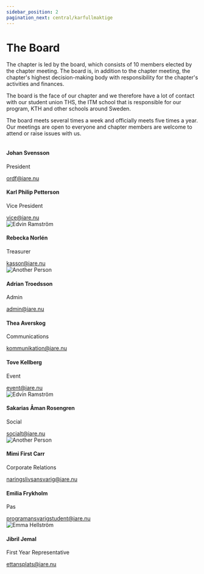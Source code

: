 ```yaml
---
sidebar_position: 2
pagination_next: central/karfullmaktige
---
```


# The Board

The chapter is led by the board, which consists of 10 members elected by the chapter meeting. The board is, in addition to the chapter meeting, the chapter's highest decision-making body with responsibility for the chapter's activities and finances.

The board is the face of our chapter and we therefore have a lot of contact with our student union THS, the ITM school that is responsible for our program, KTH and other schools around Sweden.

The board meets several times a week and officially meets five times a year. Our meetings are open to everyone and chapter members are welcome to attend or raise issues with us.


<div class="row">

  <div class="col col--3">
    <div class="card d-flex align-items-center">
      <img src={require("/static/img/Ordf.jpg").default} className="w-50" alt=""/>
      <div class="card__body">
        <h4>Johan Svensson</h4>
        <p>President</p>
        <a href="mailto:ordf@iare.nu">ordf@iare.nu</a>
      </div>
    </div>
  </div>

  <div class="col col--3">
    <div class="card d-flex align-items-center">
      <img src={require("/static/img/profile.png").default} className="w-50" alt=""/>
      <div class="card__body">
        <h4>Karl Philip Petterson</h4>
        <p>Vice President</p>
        <a href="mailto:vice@iare.nu">vice@iare.nu</a>
      </div>
    </div>
  </div>

  <div class="col col--3">
    <div class="card d-flex align-items-center">
      <img src={require("/static/img/profile.png").default} className="w-50" alt="Edvin Ramström"/>
      <div class="card__body">
        <h4>Rebecka Norlén</h4>
        <p>Treasurer</p>
        <a href="mailto:kassor@iare.nu">kassor@iare.nu</a>
      </div>
    </div>
  </div>

  <div class="col col--3">
    <div class="card d-flex align-items-center">
      <img src={require("/static/img/profile.png").default} className="w-50" alt="Another Person"/>
      <div class="card__body">
        <h4>Adrian Troedsson</h4>
        <p>Admin</p>
        <a href="mailto:admin@iare.nu">admin@iare.nu</a>
      </div>
    </div>
  </div>


</div>

<div class="row">

  <div class="col col--3">
    <div class="card d-flex align-items-center">
      <img src={require("/static/img/profile.png").default} className="w-50" alt=""/>
      <div class="card__body">
        <h4>Thea Averskog</h4>
        <p>Communications</p>
        <a href="mailto:kommunikation@iare.nu">kommunikation@iare.nu</a>
      </div>
    </div>
  </div>

  <div class="col col--3">
    <div class="card d-flex align-items-center">
      <img src={require("/static/img/profile.png").default} className="w-50" alt=""/>
      <div class="card__body">
        <h4>Tove Kellberg</h4>
        <p>Event</p>
        <a href="mailto:event@iare.nu">event@iare.nu</a>
      </div>
    </div>
  </div>

  <div class="col col--3">
    <div class="card d-flex align-items-center">
      <img src={require("/static/img/profile.png").default} className="w-50" alt="Edvin Ramström"/>
      <div class="card__body">
        <h4>Sakarias Åman Rosengren</h4>
        <p>Social</p>
        <a href="mailto:socialt@iare.nu">socialt@iare.nu</a>
      </div>
    </div>
  </div>

  <div class="col col--3">
    <div class="card d-flex align-items-center">
      <img src={require("/static/img/profile.png").default} className="w-50" alt="Another Person"/>
      <div class="card__body">
        <h4>Mimi First Carr</h4>
        <p>Corporate Relations</p>
        <a href="mailto:naringslivsansvari@iare.nu">naringslivsansvarig@iare.nu</a>
      </div>
    </div>
  </div>


</div>

<div class="row">

  <div class="col col--3">
    <div class="card d-flex align-items-center">
      <img src={require("/static/img/profile.png").default} className="w-50" alt=""/>
      <div class="card__body">
        <h4>Emilia Frykholm</h4>
        <p>Pas</p>
        <a href="mailto:programansvarigstudent@iare.nu">programansvarigstudent@iare.nu</a>
      </div>
    </div>
  </div>

  <div class="col col--3">
    <div class="card d-flex align-items-center">
      <img src={require("/static/img/profile.png").default} className="w-50" alt="Emma Hellström"/>
      <div class="card__body">
        <h4>Jibril Jemal</h4>
        <p>First Year Representative</p>
        <a href="mailto:ettansplats@iare.nu">ettansplats@iare.nu</a>
      </div>
    </div>
  </div>

</div>